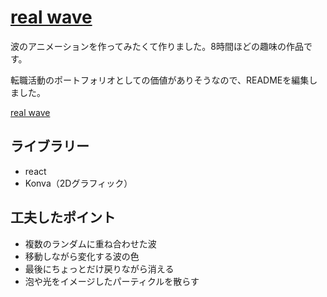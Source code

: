# [real wave](https://michiharu.github.io/real-wave/)

波のアニメーションを作ってみたくて作りました。8時間ほどの趣味の作品です。

転職活動のポートフォリオとしての価値がありそうなので、READMEを編集しました。

[real wave](https://michiharu.github.io/real-wave/)

## ライブラリー

- react
- Konva（2Dグラフィック）

## 工夫したポイント

- 複数のランダムに重ね合わせた波
- 移動しながら変化する波の色
- 最後にちょっとだけ戻りながら消える
- 泡や光をイメージしたパーティクルを散らす
